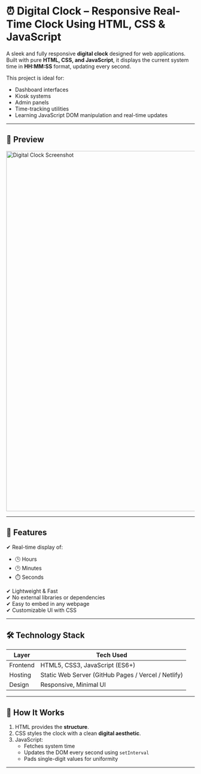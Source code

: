 # ⏰ Digital Clock – Responsive Real-Time Clock Using HTML, CSS & JavaScript

A sleek and fully responsive **digital clock** designed for web applications. Built with pure **HTML, CSS, and JavaScript**, it displays the current system time in **HH:MM:SS** format, updating every second.

This project is ideal for:
- Dashboard interfaces
- Kiosk systems
- Admin panels
- Time-tracking utilities
- Learning JavaScript DOM manipulation and real-time updates

---

## 📸 Preview

<img width="960" alt="Digital Clock Screenshot" src="https://github.com/ShubhamGuthale/Digital-Clock-Project/assets/150772720/014dae21-8183-4698-ae9a-7eb391fe4903">

---

## 🎯 Features

✔ Real-time display of:
- 🕒 Hours  
- 🕑 Minutes  
- ⏱️ Seconds  

✔ Lightweight & Fast  
✔ No external libraries or dependencies  
✔ Easy to embed in any webpage  
✔ Customizable UI with CSS  

---

## 🛠️ Technology Stack

| Layer     | Tech Used            |
|-----------|----------------------|
| Frontend  | HTML5, CSS3, JavaScript (ES6+) |
| Hosting   | Static Web Server (GitHub Pages / Vercel / Netlify) |
| Design    | Responsive, Minimal UI |

---

## 🚀 How It Works

1. HTML provides the **structure**.
2. CSS styles the clock with a clean **digital aesthetic**.
3. JavaScript:
   - Fetches system time
   - Updates the DOM every second using `setInterval`
   - Pads single-digit values for uniformity

---


